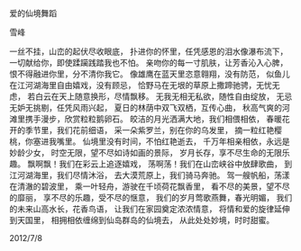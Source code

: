 爱的仙境舞蹈

雪峰


一丝不挂，山峦的起伏尽收眼底，
扑进你的怀里，任凭感恩的泪水像瀑布流下，
一切献给你，即使蹂躏践踏我也不怕。
亲吻你的每一寸肌肤，让芳香沁入心脾，
恨不得融进你里，分不清你我它。
像雄鹰在蓝天里恣意翱翔，没有防范，
似鱼儿在江河湖海里自由嬉戏，没有顾忌，
恰野马在无垠的草原上撒蹄驰骋，无忧无虑，
若白云在天上随意换形，尽情飘移。
无我无相无私欲，随性自由绽放，
无忌无妒无挑剔，任凭风雨兴起，
夏日的林荫中双飞双栖，互传心曲，
秋高气爽的河滩里携手漫步，欣赏粒粒鹅卵石。
皎洁的月光洒满大地，我们相偎相依，
春暖花开的季节里，我们花前细语，
采一朵紫罗兰，别在你的乌发里，
摘一粒红艳樱桃，你塞进我嘴里。
仙境里没有时间，不怕红艳逝去，
千万年相亲相依，永远是妙龄少女，
时空无限，望不尽如诗如画的景际，
岁月长存，享不尽生命的无限乐趣。
飘啊飘！我们在彩云上追逐嬉戏，
荡啊荡！我们在山峦峡谷中放肆歌曲，
到江河湖海里，我们尽情沐浴，
去大漠荒原上，我们骑马奔驰。
驾一艘帆船，荡漾在清澈的碧波里，
乘一叶轻舟，游驶在千顷荷花飘香里，
看不尽的美景，望不尽的靡丽，
享不尽的乐趣，受不尽的惬意，
我们的岁月莺歌燕舞，春光明媚，
我们的未来山高水长，花香鸟语，
让我们在家园奠定浓浓情意，
将情和爱的旋律延伸到天国里，
相拥相依缠绵到仙岛群岛的仙境去，
从此处处妙境，时时甜蜜。

2012/7/8



